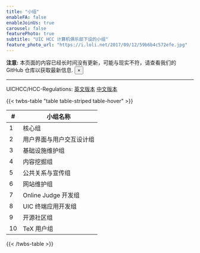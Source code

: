 ```yaml
---
title: "小组"
enableFA: false
enableJoinUs: true
carousel: false
featurePhoto: true
subtitle: "UIC HCC 计算机俱乐部下设的小组"
feature_photo_url: "https://i.loli.net/2017/09/12/59b6b4c572efe.jpg"
---
```



<div class="alert alert-warning alert-dismissible fade show" role="alert">
<strong>注意:</strong> 本页面的内容已经长时间没有更新，可能与现实不符，请查看我们的 GitHub 仓库以获取最新信息.
<button type="button" class="close" data-dismiss="alert" aria-label="Close">
    <span aria-hidden="true">&times;</span>
</button>
<hr>
UICHCC/HCC-Regulations:
<a class="btn btn-outline-secondary btn-sm mb-0" href="https://github.com/UICHCC/HCC-Regulations/blob/master/Groups-eng.md">英文版本</a>
<a class="btn btn-outline-secondary btn-sm mb-0" href="https://github.com/UICHCC/HCC-Regulations/blob/master/Groups-cmn-Hans.md">中文版本</a>
</div>

{{< twbs-table "table table-striped table-hover" >}}

| #   | 小组名称                                 |
| --- | ------------------------------------------ |
| 1   | 核心组                                       |
| 2   | 用户界面与用户交互设计组                         |
| 3   | 基础设施维护组           |
| 4   | 内容挖掘组                       |
| 5   | 公共关系与宣传组 |
| 6   | 网站维护组                 |
| 7   | Online Judge 开发组             |
| 8   | UIC 终端应用开发组        |
| 9   | 开源社区组                |
| 10  | TeX 用户组                   |

{{< /twbs-table >}}